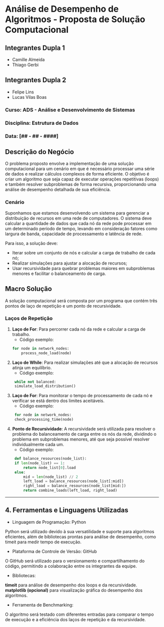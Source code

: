 # Análise de Desempenho de Algoritmos - Proposta de Solução Computacional

## Integrantes Dupla 1
- Camille Almeida
- Thiago Gerbi

## Integrantes Dupla 2 
- Felipe Lins 
- Lucas Vilas Boas 

### Curso: ADS - Análise e Desenvolvimento de Sistemas
### Disciplina: Estrutura de Dados
### Data: [## - ## - ####]

## Descrição do Negócio

O problema proposto envolve a implementação de uma solução computacional para um cenário em que é necessário processar uma série de dados e realizar cálculos complexos de forma eficiente. O objetivo é criar um algoritmo que seja capaz de executar operações repetitivas (loops) e também resolver subproblemas de forma recursiva, proporcionando uma análise de desempenho detalhada de sua eficiência.

### Cenário

Suponhamos que estamos desenvolvendo um sistema para gerenciar a distribuição de recursos em uma rede de computadores. O sistema deve calcular a quantidade de dados que cada nó da rede pode processar em um determinado período de tempo, levando em consideração fatores como largura de banda, capacidade de processamento e latência de rede.

Para isso, a solução deve:
- Iterar sobre um conjunto de nós e calcular a carga de trabalho de cada nó;
- Realizar simulações para ajustar a alocação de recursos;
- Usar recursividade para quebrar problemas maiores em subproblemas menores e facilitar o balanceamento de carga.

## Macro Solução

A solução computacional será composta por um programa que contém três pontos de laço de repetição e um ponto de recursividade.

### Laços de Repetição

1. **Laço de For**: Para percorrer cada nó da rede e calcular a carga de trabalho.
   - Código exemplo:
   ```python
   for node in network_nodes:
       process_node_load(node)

2. **Laço de While**: Para realizar simulações até que a alocação de recursos atinja um equilíbrio.
   - Código exemplo:
   ```python
    while not balanced:
    simulate_load_distribution()

3. **Laço de For**: Para monitorar o tempo de processamento de cada nó e verificar se está dentro dos limites aceitáveis.
   - Código exemplo:
   ```python
    for node in network_nodes:
    check_processing_time(node)

4. **Ponto de Recursividade**: A recursividade será utilizada para resolver o problema do balanceamento de carga entre os nós da rede, dividindo o problema em subproblemas menores, até que seja possível resolver individualmente cada um.
   - Código exemplo:
   ```python
    def balance_resources(node_list):
    if len(node_list) == 1:
        return node_list[0].load
    else:
        mid = len(node_list) // 2
        left_load = balance_resources(node_list[:mid])
        right_load = balance_resources(node_list[mid:])
        return combine_loads(left_load, right_load)

---

## 4. Ferramentas e Linguagens Utilizadas

- Linguagem de Programação: Python

Python será utilizado devido à sua versatilidade e suporte para algoritmos eficientes, além de bibliotecas prontas para análise de desempenho, como timeit para medir tempo de execução.

- Plataforma de Controle de Versão: GitHub

O GitHub será utilizado para o versionamento e compartilhamento do código, permitindo a colaboração entre os integrantes da equipe.

- Bibliotecas:

**timeit** para análise de desempenho dos loops e da recursividade. 
<br>
**matplotlib (opcional)** para visualização gráfica do desempenho dos algoritmos.

- Ferramenta de Benchmarking:

O algoritmo será testado com diferentes entradas para comparar o tempo de execução e a eficiência dos laços de repetição e da recursividade.


